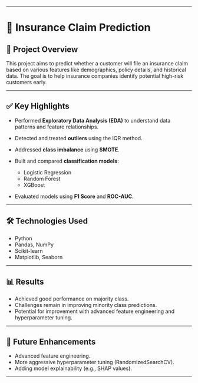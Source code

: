 

---

# 📂 Insurance Claim Prediction

## 📌 **Project Overview**

This project aims to predict whether a customer will file an insurance claim based on various features like demographics, policy details, and historical data. The goal is to help insurance companies identify potential high-risk customers early.

---

## ✅ **Key Highlights**

* Performed **Exploratory Data Analysis (EDA)** to understand data patterns and feature relationships.
* Detected and treated **outliers** using the IQR method.
* Addressed **class imbalance** using **SMOTE**.
* Built and compared **classification models**:

  * Logistic Regression
  * Random Forest
  * XGBoost
* Evaluated models using **F1 Score** and **ROC-AUC**.

---

## 🛠️ **Technologies Used**

* Python
* Pandas, NumPy
* Scikit-learn
* Matplotlib, Seaborn

---

## 📊 **Results**

* Achieved good performance on majority class.
* Challenges remain in improving minority class predictions.
* Potential for improvement with advanced feature engineering and hyperparameter tuning.

---

## 🚀 **Future Enhancements**

* Advanced feature engineering.
* More aggressive hyperparameter tuning (RandomizedSearchCV).
* Adding model explainability (e.g., SHAP values).

---


